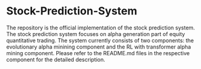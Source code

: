 # Stock-Prediction-System

The repository is the official implementation of the stock prediction system. The stock prediction system focuses on alpha generation part of equity quantitative trading. The system currently consists of two components: the evolutionary alpha minining component and the RL with transformer alpha mining component. Please refer to the README.md files in the respective component for the detailed description.
```
